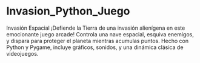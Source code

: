 # Invasion_Python_Juego
Invasión Espacial ¡Defiende la Tierra de una invasión alienígena en este emocionante juego arcade! Controla una nave espacial, esquiva enemigos, y dispara para proteger el planeta mientras acumulas puntos. Hecho con Python y Pygame, incluye gráficos, sonidos, y una dinámica clásica de videojuegos.
